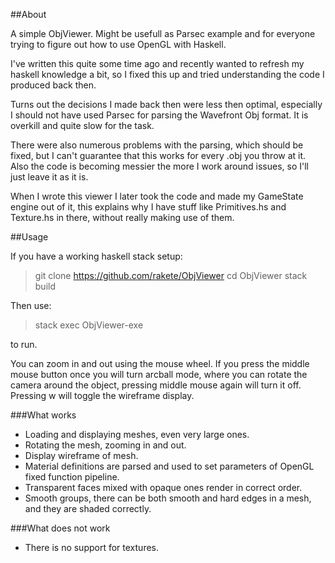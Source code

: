 ##About

A simple ObjViewer. Might be usefull as Parsec example and for everyone trying to figure out how to use OpenGL with Haskell.

I've written this quite some time ago and recently wanted to refresh my haskell knowledge a bit, so I fixed this up and tried understanding the code I produced back then.

Turns out the decisions I made back then were less then optimal, especially I should not have used Parsec for parsing the Wavefront Obj format. It is overkill and quite slow for the task.

There were also numerous problems with the parsing, which should be fixed, but I can't guarantee that this works for every .obj you throw at it. Also the code is becoming messier the more I work around issues, so I'll just leave it as it is.

When I wrote this viewer I later took the code and made my GameState engine out of it, this explains why I have stuff like Primitives.hs and Texture.hs in there, without really making use of them.

##Usage

If you have a working haskell stack setup:

> git clone https://github.com/rakete/ObjViewer
> cd ObjViewer
> stack build

Then use:

> stack exec ObjViewer-exe <objfile>

to run.

You can zoom in and out using the mouse wheel. If you press the middle mouse button once you will turn arcball mode, where you can rotate the camera around the object, pressing middle mouse again will turn it off. Pressing w will toggle the wireframe display.

###What works

- Loading and displaying meshes, even very large ones.
- Rotating the mesh, zooming in and out.
- Display wireframe of mesh.
- Material definitions are parsed and used to set parameters of OpenGL fixed function pipeline.
- Transparent faces mixed with opaque ones render in correct order.
- Smooth groups, there can be both smooth and hard edges in a mesh, and they are shaded correctly.

###What does not work

- There is no support for textures.
